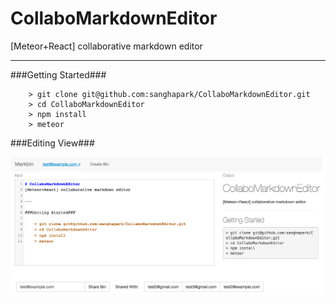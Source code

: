 # CollaboMarkdownEditor
[Meteor+React] collaborative markdown editor 

---

###Getting Started###

```
	> git clone git@github.com:sanghapark/CollaboMarkdownEditor.git
	> cd CollaboMarkdownEditor
	> npm install
	> meteor
```

###Editing View###

![ScreenShot](/img/sample.png)
